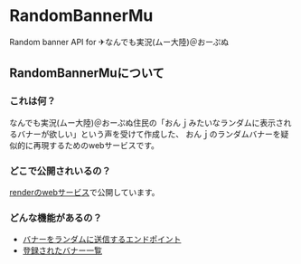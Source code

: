
# RandomBannerMu

Random banner API for  ✈なんでも実況(ムー大陸)＠おーぷぬ 

## RandomBannerMuについて

### これは何？

なんでも実況(ムー大陸)＠おーぷぬ住民の「おんｊみたいなランダムに表示されるバナーが欲しい」という声を受けて作成した、
おんｊのランダムバナーを疑似的に再現するためのwebサービスです。

### どこで公開されいるの？

[renderのwebサービス](https://randombannermu.onrender.com/)で公開しています。

### どんな機能があるの？

- [バナーをランダムに送信するエンドポイント](https://randombannermu.onrender.com/banner.png)
- [登録されたバナー一覧](https://randombannermu.onrender.com/gallery)
